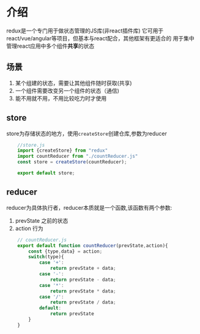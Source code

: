 # 介绍

redux是一个专门用于做状态管理的JS库(非react插件库)
它可用于react/vue/angular等项目，但基本与react配合，其他框架有更适合的
用于集中管理react应用中多个组件**共享**的状态

## 场景

1. 某个组建的状态，需要让其他组件随时获取(共享)
2. 一个组件需要改变另一个组件的状态（通信)
3. 能不用就不用，不用比较吃力时才使用

## store

store为存储状态的地方，使用`createStore`创建仓库,参数为reducer

```javascript
    //store.js
    import {createStore} from "redux"
    import countReducer from "./countReducer.js"
    const store = createStore(countReducer);

    export default store;
```

## reducer

reducer为具体执行者，reducer本质就是一个函数,该函数有两个参数:

1. prevState 之前的状态
2. action 行为

```javascript
    // countReducer.js
    export default function countReducer(prevState,action){
        const {type,data} = action;
        switch(type){
            case '+':
                return prevState + data;
            case '-':
                return prevState - data;
            case '*':
                return prevState * data;
            case '/':
                return prevState / data;
            default:
                return prevState
        }
    }
```
